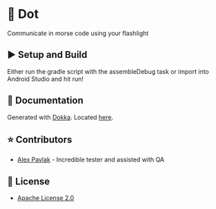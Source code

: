 # :flashlight: Dot
Communicate in morse code using your flashlight

## :arrow_forward: Setup and Build
Either run the gradle script with the assembleDebug task or import into Android Studio and hit run!

## :book: Documentation
Generated with [Dokka](https://github.com/Kotlin/dokka). Located [here](https://geeteshk.github.io/Dot/app/index.html).

## :star: Contributors
- [Alex Pavlak](https://github.com/alexpavlak) - Incredible tester and assisted with QA 

## :briefcase: License
- [Apache License 2.0](LICENSE)
